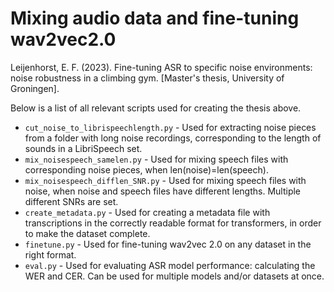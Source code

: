 # Mixing audio data and fine-tuning wav2vec2.0
Leijenhorst, E. F. (2023). Fine-tuning ASR to specific noise environments: noise robustness in a climbing gym. [Master's thesis, University of Groningen].

Below is a list of all relevant scripts used for creating the thesis above.

- `cut_noise_to_librispeechlength.py` - Used for extracting noise pieces from a folder with long noise recordings, corresponding to the length of sounds in a LibriSpeech set.
- `mix_noisespeech_samelen.py` - Used for mixing speech files with corresponding noise pieces, when len(noise)=len(speech).
- `mix_noisespeech_difflen_SNR.py` - Used for mixing speech files with noise, when noise and speech files have different lengths. Multiple different SNRs are set.
- `create_metadata.py` - Used for creating a metadata file with transcriptions in the correctly readable format for transformers, in order to make the dataset complete.
- `finetune.py` - Used for fine-tuning wav2vec 2.0 on any dataset in the right format.
- `eval.py` - Used for evaluating ASR model performance: calculating the WER and CER. Can be used for multiple models and/or datasets at once.
